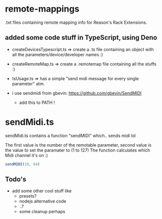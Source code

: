 # remote-mappings

.txt files containing remote mapping info for Reason's Rack Extensions.

## added some code stuff in TypeScript, using Deno

- createDevicesTypescript.ts => create a .ts file containing an object with all the parameters/device/developer names :)
- createRemoteMap.ts => create a .remotemap file containing all the stuffs :)
- tsUsage.ts => has a simple "send midi message for every single parameter" atm.

- i use sendmidi from gbevin: https://github.com/gbevin/SendMIDI
  - add this to PATH !

# sendMidi.ts

sendMidi.ts contains a function "sendMIDI" which.. sends midi lol

The first value is the number of the remotable parameter, second value is the value to set the paramater to (1 to 127)
The function calculates which Midi channel it's on :)

```ts
sendMIDI(10, 64)
```

## Todo's
- add some other cool stuff like
  - presets?
  - nodejs alternative code
  - ..?
  - some cleanup perhaps